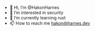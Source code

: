 - 👋 Hi, I’m @HakonHarnes
- 👀 I’m interested in security
- 🌱 I’m currently learning rust
- 📫 How to reach me hakon@harnes.dev

<!---
HakonHarnes/HakonHarnes is a ✨ special ✨ repository because its `README.md` (this file) appears on your GitHub profile.
You can click the Preview link to take a look at your changes.
--->
